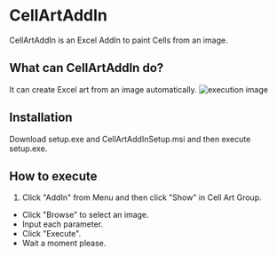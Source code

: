 # CellArtAddIn
CellArtAddIn is an Excel AddIn to paint Cells from an image.

## What can CellArtAddIn do?
It can create Excel art from an image automatically.
![execution image](https://github.com/minoru-nagasawa/CellArtAddIn/blob/master/sample.png)

## Installation
Download setup.exe and CellArtAddInSetup.msi and then execute setup.exe.

## How to execute
1. Click "AddIn" from Menu and then click "Show" in Cell Art Group.
*  Click "Browse" to select an image.
*  Input each parameter.
*  Click "Execute".
*  Wait a moment please.
